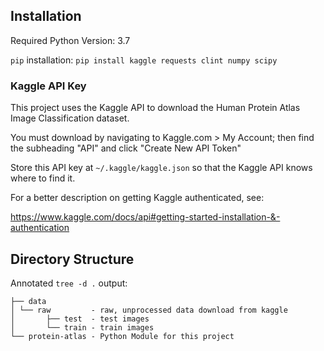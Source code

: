 ## Installation


Required Python Version: 3.7

`pip` installation: `pip install kaggle requests clint numpy scipy`

### Kaggle API Key
This project uses the Kaggle API to download the Human Protein Atlas Image Classification dataset.

You must download by navigating to Kaggle.com > My Account; then find the subheading "API" and click "Create New API Token"

Store this API key at `~/.kaggle/kaggle.json` so that the Kaggle API knows where
to find it.

For a better description on getting Kaggle authenticated, see:

https://www.kaggle.com/docs/api#getting-started-installation-&-authentication


## Directory Structure
Annotated `tree -d .` output:
```
├── data
│ └── raw         - raw, unprocessed data download from kaggle
│       ├── test  - test images
│       └── train - train images
└── protein-atlas - Python Module for this project
```


